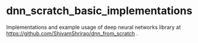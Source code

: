 # dnn_scratch_basic_implementations

Implementations and example usage of deep neural networks library at https://github.com/ShivamShrirao/dnn_from_scratch .